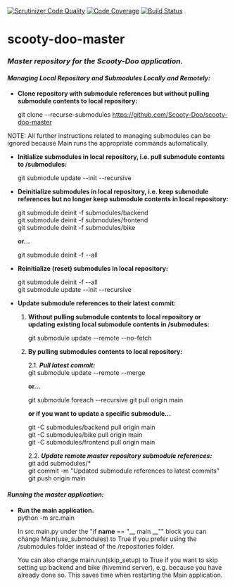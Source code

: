[![Scrutinizer Code Quality](https://scrutinizer-ci.com/g/Scooty-Doo/scooty-doo-master/badges/quality-score.png?b=main)](https://scrutinizer-ci.com/g/Scooty-Doo/scooty-doo-master/?branch=main)
[![Code Coverage](https://scrutinizer-ci.com/g/Scooty-Doo/scooty-doo-master/badges/coverage.png?b=main)](https://scrutinizer-ci.com/g/Scooty-Doo/scooty-doo-master/?branch=main)
[![Build Status](https://scrutinizer-ci.com/g/Scooty-Doo/scooty-doo-master/badges/build.png?b=main)](https://scrutinizer-ci.com/g/Scooty-Doo/scooty-doo-master/build-status/main)

# scooty-doo-master
### ***Master repository for the Scooty-Doo application.***

#### *Managing Local Repository and Submodules Locally and Remotely:*

- **Clone repository with submodule references but without pulling submodule contents to local repository:**  

    git clone --recurse-submodules https://github.com/Scooty-Doo/scooty-doo-master

NOTE: All further instructions related to managing submodules can be ignored because Main runs the appropriate commands automatically.

- **Initialize submodules in local repository, i.e. pull submodule contents to /submodules:**  

    git submodule update --init --recursive

- **Deinitialize submodules in local repository, i.e. keep submodule references but no longer keep submodule contents in local repository:**  

    git submodule deinit -f submodules/backend  
    git submodule deinit -f submodules/frontend  
    git submodule deinit -f submodules/bike

    **or...** 

    git submodule deinit -f --all  

- **Reinitialize (reset) submodules in local repository:**  

    git submodule deinit -f --all  
    git submodule update --init --recursive

- **Update submodule references to their latest commit:**  


    1. **Without pulling submodule contents to local repository or updating existing local submodule contents in /submodules:**  

        git submodule update --remote --no-fetch

    2. **By pulling submodules contents to local repository:**  

        2.1. ***Pull latest commit:***  
        git submodule update --remote --merge  

        **or...**

        git submodule foreach --recursive git pull origin main  

        **or if you want to update a specific submodule...**  

        git -C submodules/backend pull origin main  
        git -C submodules/bike pull origin main  
        git -C submodules/frontend pull origin main  

        2.2. ***Update remote master repository submodule references:***  
        git add submodules/*  
        git commit -m "Updated submodule references to latest commits"  
        git push origin main  



#### *Running the master application:*

- **Run the main application.**  
python -m src.main  
 
    In src.main.py under the "if __name__ == "__ main __"" block you can change Main(use_submodules) to True if you prefer using the /submodules folder instead of the /repositories folder.  
    
    You can also change main.run(skip_setup) to True if you want to skip setting up backend and bike (hivemind server), e.g. because you have already done so. This saves time when restarting the Main application.
